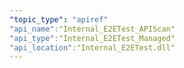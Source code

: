 ```yaml
---
"topic_type": "apiref"
"api_name":"Internal_E2ETest_APIScan"
"api_type":"Internal_E2ETest_Managed"
"api_location":"Internal_E2ETest.dll"
---
```


